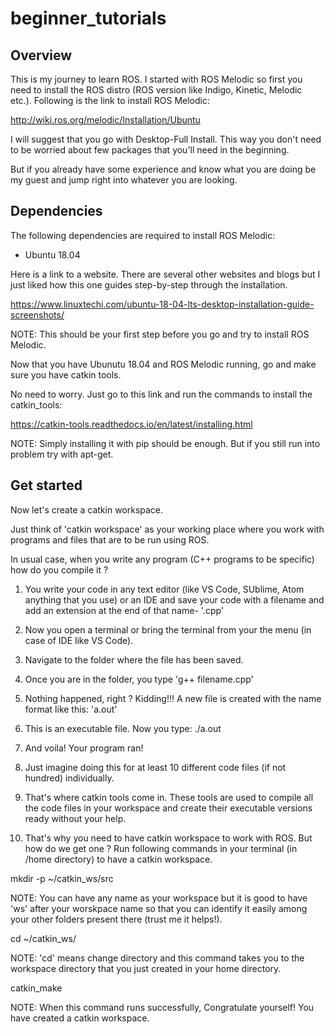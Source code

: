 # beginner_tutorials

## Overview

This is my journey to learn ROS. I started with ROS Melodic so first you need to install the ROS distro (ROS version like Indigo, Kinetic, Melodic etc.). Following is the link to install ROS Melodic:

http://wiki.ros.org/melodic/Installation/Ubuntu

I will suggest that you go with Desktop-Full Install. This way you don't need to be worried about few packages that you'll need in the beginning.

But if you already have some experience and know what you are doing be my guest and jump right into whatever you are looking.


## Dependencies

The following dependencies are required to install ROS Melodic:

- Ubuntu 18.04

Here is a link to a website. There are several other websites and blogs but I just liked how this one guides step-by-step through the installation. 
 
https://www.linuxtechi.com/ubuntu-18-04-lts-desktop-installation-guide-screenshots/ 

NOTE: This should be your first step before you go and try to install ROS Melodic.

Now that you have Ubunutu 18.04 and ROS Melodic running, go and make sure you have catkin tools.

No need to worry. Just go to this link and run the commands to install the catkin_tools:

https://catkin-tools.readthedocs.io/en/latest/installing.html

NOTE: Simply installing it with pip should be enough. But if you still run into problem try with apt-get.

## Get started

Now let's create a catkin workspace.

Just think of 'catkin workspace' as your working place where you work with programs and files that are to be run using ROS. 

In usual case, when you write any program (C++ programs to be specific) how do you compile it ?

1. You write your code in any text editor (like VS Code, SUblime, Atom anything that you use) or an IDE and save your code with a filename and add an extension at the end of that name- '.cpp'

2. Now you open a terminal or bring the terminal from your the menu (in case of IDE like VS Code). 

3. Navigate to the folder where the file has been saved.

4. Once you are in the folder, you type 'g++ filename.cpp'

5. Nothing happened, right ? Kidding!!! A new file is created with the name format like this: 'a.out'

6. This is an executable file. Now you type: ./a.out 

7. And voila! Your program ran!

8. Just imagine doing this for at least 10 different code files (if not hundred) individually.

9. That's where catkin tools come in. These tools are used to compile all the code files in your workspace and create their executable versions ready without your help.

10. That's why you need to have catkin workspace to work with ROS. But how do we get one ? Run following commands in your terminal (in /home directory) to have a catkin workspace.

mkdir -p ~/catkin_ws/src

NOTE: You can have any name as your workspace but it is good to have 'ws' after your worskpace name so that you can identify it easily among your other folders present there (trust me it helps!).

cd ~/catkin_ws/

NOTE: 'cd' means change directory and this command takes you to the workspace directory that you just created in your home directory.

catkin_make

NOTE: When this command runs successfully, Congratulate yourself! You have created a catkin workspace.